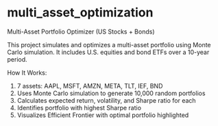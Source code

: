 # multi_asset_optimization
Multi-Asset Portfolio Optimizer (US Stocks + Bonds)

This project simulates and optimizes a multi-asset portfolio using Monte Carlo simulation. It includes U.S. equities and bond ETFs over a 10-year period.

How It Works:
1. 7 assets: AAPL, MSFT, AMZN, META, TLT, IEF, BND
2. Uses Monte Carlo simulation to generate 10,000 random portfolios
3. Calculates expected return, volatility, and Sharpe ratio for each
4. Identifies portfolio with highest Sharpe ratio
5. Visualizes Efficient Frontier with optimal portfolio highlighted



